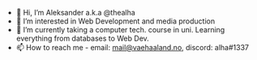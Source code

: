- 👋 Hi, I’m Aleksander a.k.a @thealha
- 👀 I’m interested in Web Development and media production
- 🌱 I’m currently taking a computer tech. course in uni. Learning everything from databases to Web Dev.
- 📫 How to reach me - email: mail@vaehaaland.no, discord: alha#1337 

<!---
thealha/thealha is a ✨ special ✨ repository because its `README.md` (this file) appears on your GitHub profile.
You can click the Preview link to take a look at your changes.
--->
